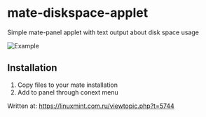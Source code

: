 # mate-diskspace-applet
Simple mate-panel applet with text output about disk space usage  

![Example](https://i.imgur.com/Ny5TbeA.png)

## Installation
1. Copy files to your mate installation
2. Add to panel through conext menu


Written at: https://linuxmint.com.ru/viewtopic.php?t=5744
